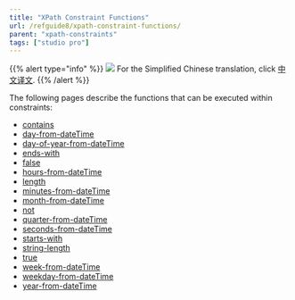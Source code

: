 ```yaml
---
title: "XPath Constraint Functions"
url: /refguide8/xpath-constraint-functions/
parent: "xpath-constraints"
tags: ["studio pro"]
---
```


{{% alert type="info" %}}
<img src="attachments/chinese-translation/china.png" style="display: inline-block; margin: 0" /> For the Simplified Chinese translation, click [中文译文](https://cdn.mendix.tencent-cloud.com/documentation/refguide8/xpath-constraint-functions.pdf).
{{% /alert %}}

The following pages describe the functions that can be executed within constraints:

* [contains](xpath-contains)
* [day-from-dateTime](xpath-day-from-datetime)
* [day-of-year-from-dateTime](xpath-day-of-year-from-datetime)
* [ends-with](xpath-ends-with)
* [false](xpath-false)
* [hours-from-dateTime](xpath-hours-from-datetime)
* [length](xpath-length)
* [minutes-from-dateTime](xpath-minutes-from-datetime)
* [month-from-dateTime](xpath-month-from-datetime)
* [not](xpath-not)
* [quarter-from-dateTime](xpath-quarter-from-datetime)
* [seconds-from-dateTime](xpath-seconds-from-datetime)
* [starts-with](xpath-starts-with)
* [string-length](xpath-string-length)
* [true](xpath-true)
* [week-from-dateTime](xpath-week-from-datetime)
* [weekday-from-dateTime](xpath-weekday-from-datetime)
* [year-from-dateTime](xpath-year-from-datetime)

